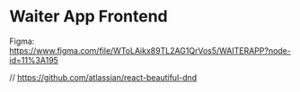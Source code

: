 # Waiter App Frontend

Figma: https://www.figma.com/file/WToLAikx89TL2AG1QrVos5/WAITERAPP?node-id=11%3A195

// https://github.com/atlassian/react-beautiful-dnd
